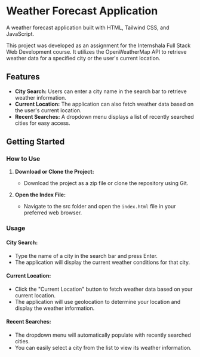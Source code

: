 # Weather Forecast Application

A weather forecast application built with HTML, Tailwind CSS, and JavaScript.

This project was developed as an assignment for the Internshala Full Stack Web Development course. It utilizes the OpenWeatherMap API to retrieve weather data for a specified city or the user's current location.

## Features

- **City Search:** Users can enter a city name in the search bar to retrieve weather information.
- **Current Location:** The application can also fetch weather data based on the user's current location.
- **Recent Searches:** A dropdown menu displays a list of recently searched cities for easy access.

## Getting Started

### How to Use

1. **Download or Clone the Project:**
   - Download the project as a zip file or clone the repository using Git.

2. **Open the Index File:**
   - Navigate to the src folder and open the `index.html` file in your preferred web browser.

### Usage

#### City Search:
- Type the name of a city in the search bar and press Enter.
- The application will display the current weather conditions for that city.

#### Current Location:
- Click the "Current Location" button to fetch weather data based on your current location.
- The application will use geolocation to determine your location and display the weather information.

#### Recent Searches:
- The dropdown menu will automatically populate with recently searched cities.
- You can easily select a city from the list to view its weather information.
